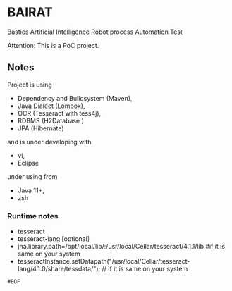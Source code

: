 # BAIRAT
Basties Artificial Intelligence Robot process Automation Test

Attention: This is a PoC project.

## Notes
Project is using 
* Dependency and Buildsystem (Maven), 
* Java Dialect (Lombok), 
* OCR (Tesseract with tess4j), 
* RDBMS (H2Database )
* JPA (Hibernate)

and is under developing with 

* vi, 
* Eclipse

under using from

* Java 11+,
* zsh


### Runtime notes

* tesseract
* tesseract-lang [optional]
* jna.library.path=/opt/local/lib/:/usr/local/Cellar/tesseract/4.1.1/lib     #if it is same on your system
* tesseractInstance.setDatapath("/usr/local/Cellar/tesseract-lang/4.1.0/share/tessdata/");        // if it is same on your system



``#EOF``